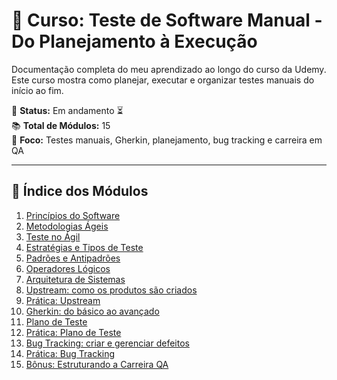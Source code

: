 # 🧪 Curso: Teste de Software Manual - Do Planejamento à Execução

Documentação completa do meu aprendizado ao longo do curso da Udemy.  
Este curso mostra como planejar, executar e organizar testes manuais do início ao fim.

📅 **Status:** Em andamento ⏳  
📚 **Total de Módulos:** 15  
🎯 **Foco:** Testes manuais, Gherkin, planejamento, bug tracking e carreira em QA

---

## 📌 Índice dos Módulos

1. [Princípios do Software](./01-principios-do-software)
2. [Metodologias Ágeis](./02-metodologias-ageis)
3. [Teste no Ágil](./03-teste-no-agil)
4. [Estratégias e Tipos de Teste](./04-estrategias-tipos-teste)
5. [Padrões e Antipadrões](./05-padroes-antipadroes)
6. [Operadores Lógicos](./06-operadores-logicos)
7. [Arquitetura de Sistemas](./07-arquitetura-sistemas)
8. [Upstream: como os produtos são criados](./08-upstream)
9. [Prática: Upstream](./09-pratica-upstream)
10. [Gherkin: do básico ao avançado](./10-gherkin)
11. [Plano de Teste](./11-plano-teste)
12. [Prática: Plano de Teste](./12-pratica-plano-teste)
13. [Bug Tracking: criar e gerenciar defeitos](./13-bugtracking)
14. [Prática: Bug Tracking](./14-pratica-bugtracking)
15. [Bônus: Estruturando a Carreira QA](./15-carreira-qa)
